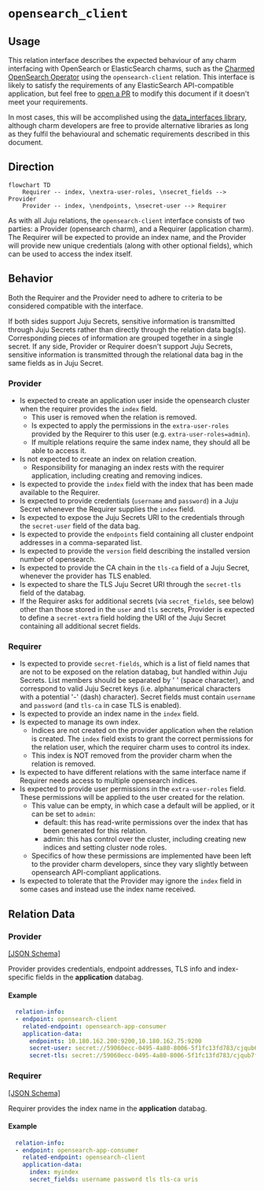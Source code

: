 # `opensearch_client`

## Usage

This relation interface describes the expected behaviour of any charm interfacing with OpenSearch or ElasticSearch charms, such as the [Charmed OpenSearch Operator](https://github.com/canonical/opensearch-operator) using the `opensearch-client` relation.  This interface is likely to satisfy the requirements of any ElasticSearch API-compatible application, but feel free to [open a PR](https://github.com/canonical/charm-relation-interfaces/pulls) to modify this document if it doesn't meet your requirements.

In most cases, this will be accomplished using the [data_interfaces library](https://github.com/canonical/data-platform-libs/blob/main/lib/charms/data_platform_libs/v0/data_interfaces.py), although charm developers are free to provide alternative libraries as long as they fulfil the behavioural and schematic requirements described in this document.

## Direction

```mermaid
flowchart TD
    Requirer -- index, \nextra-user-roles, \nsecret_fields --> Provider
    Provider -- index, \nendpoints, \nsecret-user --> Requirer
```

As with all Juju relations, the `opensearch-client` interface consists of two parties: a Provider (opensearch charm), and a Requirer (application charm). The Requirer will be expected to provide an index name, and the Provider will provide new unique credentials (along with other optional fields), which can be used to access the index itself.

## Behavior

Both the Requirer and the Provider need to adhere to criteria to be considered compatible with the interface.

If both sides support Juju Secrets, sensitive information is transmitted through Juju Secrets rather than directly through the relation data bag(s). Corresponding pieces of information are grouped together in a single secret.
If any side, Provider or Requirer doesn't support Juju Secrets, sensitive information is transmitted through the relational data bag in the same fields as in Juju Secret.

### Provider

- Is expected to create an application user inside the opensearch cluster when the requirer provides the `index` field.
  - This user is removed when the relation is removed.
  - Is expected to apply the permissions in the `extra-user-roles` provided by the Requirer to this user (e.g. `extra-user-roles=admin`).
  - If multiple relations require the same index name, they should all be able to access it.
- Is not expected to create an index on relation creation.
  - Responsibility for managing an index rests with the requirer application, including creating and removing indices.
- Is expected to provide the `index` field with the index that has been made available to the Requirer.
- Is expected to provide credentials (`username` and `password`) in a Juju Secret whenever the Requirer supplies the `index` field.
- Is expected to expose the Juju Secrets URI to the credentials through the `secret-user` field of the data bag.
- Is expected to provide the `endpoints` field containing all cluster endpoint addresses in a comma-separated list.
- Is expected to provide the `version` field describing the installed version number of opensearch.
- Is expected to provide the CA chain in the `tls-ca` field of a Juju Secret, whenever the provider has TLS enabled.
- Is expected to share the TLS Juju Secret URI through the `secret-tls` field of the databag.
- If the Requirer asks for additional secrets (via `secret_fields`, see below) other than those stored in the `user` and `tls` secrets, Provider is expected to define a `secret-extra` field holding the URI of the Juju Secret containing all additional secret fields.

### Requirer

- Is expected to provide `secret-fields`, which is a list of field names that are not to be exposed on the relation databag, but handled within Juju Secrets. List members should be separated by ' ' (space character), and correspond to valid Juju Secret keys (i.e. alphanumerical characters with a potential '-' (dash) character). Secret fields must contain `username` and `password` (and `tls-ca` in case TLS is enabled).
- Is expected to provide an index name in the `index` field.
- Is expected to manage its own index.
  - Indices are not created on the provider application when the relation is created. The `index` field exists to grant the correct permissions for the relation user, which the requirer charm uses to control its index.
  - This index is NOT removed from the provider charm when the relation is removed.
- Is expected to have different relations with the same interface name if Requirer needs access to multiple opensearch indices.
- Is expected to provide user permissions in the `extra-user-roles` field. These permissions will be applied to the user created for the relation.
  - This value can be empty, in which case a default will be applied, or it can be set to `admin`:
    - default: this has read-write permissions over the index that has been generated for this relation.
    - admin: this has control over the cluster, including creating new indices and setting cluster node roles.
  - Specifics of how these permissions are implemented have been left to the provider charm developers, since they vary slightly between opensearch API-compliant applications.
- Is expected to tolerate that the Provider may ignore the `index` field in some cases and instead use the index name received.

## Relation Data

### Provider

[\[JSON Schema\]](./schemas/provider.json)

Provider provides credentials, endpoint addresses, TLS info and index-specific fields in the **application** databag.


#### Example
```yaml
  relation-info:
  - endpoint: opensearch-client
    related-endpoint: opensearch-app-consumer
    application-data:
      endpoints: 10.180.162.200:9200,10.180.162.75:9200
      secret-user: secret://59060ecc-0495-4a80-8006-5f1fc13fd783/cjqub6vubg2s77p3nio0
      secret-tls: secret://59060ecc-0495-4a80-8006-5f1fc13fd783/cjqub7fubg2s77p3niog
```

### Requirer

[\[JSON Schema\]](./schemas/requirer.json)

Requirer provides the index name in the **application** databag.

#### Example

```yaml
  relation-info:
  - endpoint: opensearch-app-consumer
    related-endpoint: opensearch-client
    application-data:
      index: myindex
      secret_fields: username password tls tls-ca uris
```
